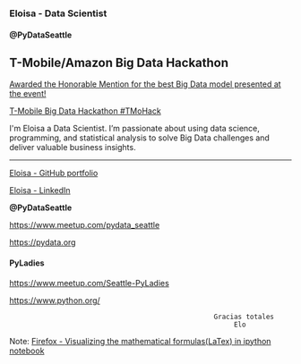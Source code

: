 
### Eloisa - Data Scientist
#### @PyDataSeattle
## T-Mobile/Amazon Big Data Hackathon


[Awarded the Honorable Mention for the best Big Data model presented at the event!](http://bigdatahackathon2017.tmo.io)

[T-Mobile Big Data Hackathon #TMoHack ](https://www.youtube.com/watch?v=qEaGuX18sz4&feature=youtu.be)


I'm Eloisa a Data Scientist. I’m passionate about using data science, programming, and statistical analysis to solve Big Data challenges and deliver valuable business insights. 


---

[Eloisa - GitHub portfolio](https://github.com/EloisaElias)



[Eloisa - LinkedIn](https://www.linkedin.com/in/eloisaeliastran/)

__@PyDataSeattle__

https://www.meetup.com/pydata_seattle

https://pydata.org



#### PyLadies

https://www.meetup.com/Seattle-PyLadies


https://www.python.org/

                                                       Gracias totales
                                                            Elo



Note: [Firefox - Visualizing the mathematical formulas(LaTex) in ipython notebook](http://docs.mathjax.org/en/latest/installation.html#firefox-and-local-fonts) 

